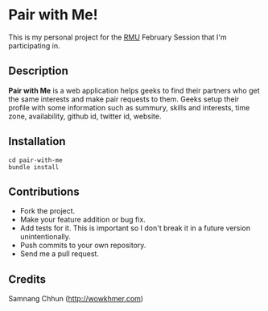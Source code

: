 # Pair with Me!

This is my personal project for the [RMU](http://university.rubymendicant.com/) February Session that I'm participating in.

## Description
__Pair with Me__ is a web application helps geeks to find their partners who get the same interests and make pair requests to them. Geeks setup their profile with some information such as summury, skills and interests, time zone, availability, github id, twitter id, website.

## Installation
    cd pair-with-me
    bundle install

## Contributions
* Fork the project.
* Make your feature addition or bug fix.
* Add tests for it. This is important so I don't break it in a future version unintentionally.
* Push commits to your own repository.
* Send me a pull request.

## Credits

Samnang Chhun (<http://wowkhmer.com>)

